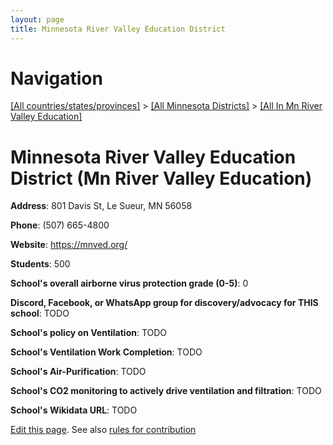 ```yaml
---
layout: page
title: Minnesota River Valley Education District
---
```

# Navigation

[[All countries/states/provinces]](../../..) > [[All Minnesota Districts]](../..) > [[All In Mn River Valley Education]](..)

# Minnesota River Valley Education District (Mn River Valley Education)

**Address**: 801 Davis St, Le Sueur, MN 56058

**Phone**: (507) 665-4800

**Website**: <https://mnved.org/>

**Students**: 500

**School's overall airborne virus protection grade (0-5)**: 0

**Discord, Facebook, or WhatsApp group for discovery/advocacy for THIS school**: TODO

**School's policy on Ventilation**: TODO

**School's Ventilation Work Completion**: TODO

**School's Air-Purification**: TODO

**School's CO2 monitoring to actively drive ventilation and filtration**: TODO

**School's Wikidata URL**: TODO


[Edit this page](https://github.com/ventilate-schools/MN/edit/main/./Mn_River_Valley_Education/Minnesota_River_Valley_Education_District.md). See also [rules for contribution](../../../contribution-rules/)